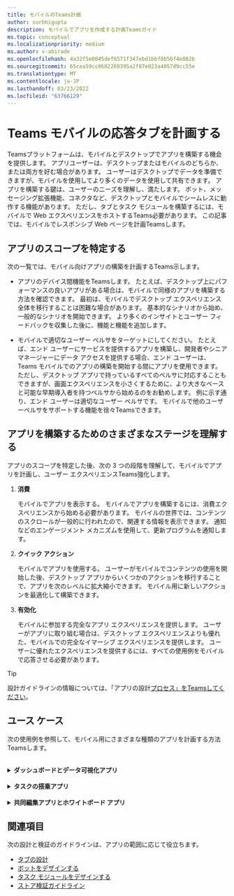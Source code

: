 ```yaml
---
title: モバイルのTeams計画
author: surbhigupta
description: モバイルでアプリを作成する計画Teamsガイド
ms.topic: conceptual
ms.localizationpriority: medium
ms.author: v-abirade
ms.openlocfilehash: 4a32f5e0045def6571f347ebd1bbf8b56f4e082b
ms.sourcegitcommit: 65cea59cc0602269395a2f87e023a4057d9cc55e
ms.translationtype: MT
ms.contentlocale: ja-JP
ms.lasthandoff: 03/23/2022
ms.locfileid: "63766129"
---
```

# <a name="plan-responsive-tabs-for-teams-mobile"></a>Teams モバイルの応答タブを計画する

 Teamsプラットフォームは、モバイルとデスクトップでアプリを構築する機会を提供します。 アプリユーザーは、デスクトップまたはモバイルのどちらか、または両方を好む場合があります。 ユーザーはデスクトップでデータを準備できますが、モバイルを使用してより多くのデータを使用して共有できます。 アプリを構築する鍵は、ユーザーのニーズを理解し、満たします。 ボット、メッセージング拡張機能、コネクタなど、デスクトップとモバイルでシームレスに動作する機能があります。 ただし、タブとタスク モジュールを構築するには、モバイルで Web エクスペリエンスをホストするTeams必要があります。 この記事では、モバイルでレスポンシブ Web ページを計画Teamsします。

## <a name="identify-apps-scope"></a>アプリのスコープを特定する

次の一覧では、モバイル向けアプリの構築を計画するTeams示します。

* アプリのデバイス間機能をTeamsします。 たとえば、デスクトップ上にパフォーマンスの良いアプリがある場合は、モバイルで同様のアプリを構築する方法を確認できます。 最初は、モバイルでデスクトップ エクスペリエンス全体を移行することは困難な場合があります。 基本的なシナリオから始め、一般的なシナリオを開始できます。 より多くのインサイトとユーザー フィードバックを収集した後に、機能と機能を追加します。

* モバイルで適切なユーザー ペルサをターゲットにしてください。 たとえば、エンド ユーザーにサービスを提供するアプリを構築し、開発者やシニア マネージャーにデータ アクセスを提供する場合、エンド ユーザーは、Teams モバイルでのアプリの構築を開始する間にアプリを使用できます。 ただし、デスクトップ アプリで持っているすべてのペルサに対応することもできますが、画面エクスペリエンスを小さくするために、より大きなベースと可能な早期導入者を持つペルサから始めるのをお勧めします。 例に示す通り、エンド ユーザーは適切なユーザー ペルサです。 モバイルで他のユーザーペルサをサポートする機能を徐々Teamsできます。

## <a name="understand-different-stages-to-build-apps"></a>アプリを構築するためのさまざまなステージを理解する

アプリのスコープを特定した後、次の 3 つの段階を理解して、モバイルでアプリを計画し、ユーザー エクスペリエンスTeams強化します。

1. **消費**

   モバイルでアプリを表示する。 モバイルでアプリを構築するには、消費エクスペリエンスから始める必要があります。 モバイルの世界では、コンテンツのスクロールが一般的に行われたので、関連する情報を表示できます。 通知などのエンゲージメント メカニズムを使用して、更新プログラムを通知します。

2. **クイック アクション**

   モバイルでアプリを使用する。 ユーザーがモバイルでコンテンツの使用を開始した後、デスクトップ アプリからいくつかのアクションを移行することで、アプリを次のレベルに拡大縮小できます。 モバイル用に新しいアクションを最適化して構築できます。

3. **有効化**

   モバイルに参加する完全なアプリ エクスペリエンスを提供します。 ユーザーがアプリに取り組む場合は、デスクトップ エクスペリエンスよりも優れた、モバイルでの完全なイマーシブ エクスペリエンスを提供します。 ユーザーに優れたエクスペリエンスを提供するには、すべての使用例をモバイルで応答させる必要があります。

> [!TIP]
> 設計ガイドラインの情報については、「アプリの設計[プロセス」をTeamsしてください](design-teams-app-process.md)。

## <a name="use-cases"></a>ユース ケース

次の使用例を参照して、モバイル用にさまざまな種類のアプリを計画する方法Teamsします。

<br>

<details>

<summary><b>ダッシュボードとデータ可視化アプリ</b></summary>

モバイル プラットフォームでダッシュボードとデータ可視化アプリの応答性の高いタブを計画するTeams理解できます。

消費:

最初の段階では、データを表示するために、最も基本的な消費エクスペリエンスを実装できます。 ドメイン内の任意のアプリの目的は、データを視覚化の形式で表示することです。 アプリでは、最近表示された視覚エフェクトをデスクトップに表示したり、ユーザーに対して承認されたグラフの一覧を表示できます。 デスクトップでダッシュボードを作成した後、ユーザーはモバイルを使用して情報にアクセスできます。 ユーザーが選択したグラフの詳細なビューを、タブまたはタスク モジュールを使用して展開ビューとして表示できます。

次の情報を表示できます。

* ダッシュボードと概要
* データ ビジュアル、マップ、およびインフォグラフィック
* グラフ、グラフ、およびテーブル

![ダッシュボードとデータ可視化アプリの使用](../../assets/images/app-fundamentals/dashboarding-and-data-visualization-apps-consumption.png)

クイック アクション:

2 番目の段階では、ユーザーはデスクトップ エクスペリエンスから既存のグラフとビジュアルを作業できます。 次のアクションを導入できます。

* 検索コンテンツ
* データをフィルター処理する
* ブックマークを作成する

![ダッシュボードとデータ可視化アプリのクイック アクション](../../assets/images/app-fundamentals/dashboarding-and-data-visualization-apps-quick-actions.png)

Enablement:

第 3 段階では、グラフやグラフィックスなどのコンテンツを最初から作成できます。 モバイル向けアプリのすべての機能を導入してください。 たとえば、タスク モジュールを使用して、詳細ビューを使用して特定のデータ アイテムにアクセスできます。

ユーザーに対して次のアクセス権を提供できます。

* タイトルと説明を変更する
* データ アイテムを挿入して視覚エフェクトを作成する
* チャネルまたはグループ チャットで視覚化を共有する

![ダッシュボードとデータ可視化アプリの有効化](../../assets/images/app-fundamentals/dashboarding-and-data-visualization-apps-enablement.png)

<br>

</details>

<br>

<details>

<summary><b>タスクの搭乗アプリ</b></summary>

モバイル プラットフォームでタスク搭乗アプリの応答性の高いタブを計画するTeams理解できます。

消費:

最初の段階では、アプリはタスクの一覧を垂直スタックでユーザーに表示できます。 Proposed、**Active**、**Closed** などの複数のカテゴリのタスクがある場合は、グループ化されたタスクを表示したり、グループ化されたタスクを表示するヘッダーとしてフィルターを提供します。

![タスクの搭乗アプリの使用](../../assets/images/app-fundamentals/taskboarding-apps-consumption.png)

クイック アクション:

第 2 段階では、ユーザーに対して次のアプリ アクセス権を提供できます。

* 必須フィールドを使用してタスクまたはアイテムを作成して、ユーザーの認知負荷を軽減する
* ボードの種類またはビューを変更する
* ビューを展開してタスクを確認する
* タスク モジュールを使用して詳細ビューを表示する
* タスクを別のカテゴリに移動する
* 電子メールとアクティビティ フィードを通じてチャットやチャネルで関連するタスクを共有する

![タスクの搭乗アプリのクイック アクション](../../assets/images/app-fundamentals/taskboarding-apps-quick-actions.png)

Enablement:

3 番目のステージでは、次のアクティビティでユーザーのエクスペリエンスを有効にできます。

* 新しいプロジェクトとボードを追加する
* Proposed、Active、 **Closed** など、さまざまなカテゴリを追加 **および** 変更 **する**
* コメント、添付ファイル、その他の複雑な機能のタスクを構成する

![タスクの搭乗アプリの有効化](../../assets/images/app-fundamentals/taskboarding-apps-enablement.png)
<br>

</details>

<br>

<details>

<summary><b>共同編集アプリとホワイトボード アプリ</b></summary>

モバイル プラットフォームでアプリの共同編集とホワイトボード用の応答性の高いタブを計画するTeams理解できます。

消費:

最初の段階では、デスクトップ エクスペリエンスを考慮して、アプリ内のコンテンツとアセットを表示できます。  次の関数を表示できます。

* コメントまたはフィードバック
* 拡大または縮小
* 保留中のドキュメントの現在のステージまたは進行状況

![共同編集とホワイトボード アプリの使用](../../assets/images/app-fundamentals/coauthoring-and-whiteboarding-apps-consumption.png)

クイック アクション:

2 番目のステージでは、次のアクションを導入できます。

* コラボレーション用の新しいボードまたは署名用の新しいドキュメントを作成する
* 内部およびゲストとボードを共有する
* 管理者のアクセス許可を構成する

> [!TIP]
> 小さな画面に簡単に表示できるアクションを公開します。

![共同編集アプリとホワイトボード アプリのクイック アクション](../../assets/images/app-fundamentals/coauthoring-and-whiteboarding-apps-quick-actions.png)

Enablement:

第 3 段階では、ユーザーに完全なエクスペリエンスを提供します。 次のアクティビティでユーザーエクスペリエンスを有効にできます。

* テキスト、図形、クイック メモの追加
* コンテンツを移動する
* レイヤーとフィルターの追加
* 削除、元に戻す、やり直す操作
* JS SDK API を使用してカメラとマイクにアクセスします。 デバイス機能の詳細については、「デバイス機能 [の概要」を参照してください](../device-capabilities/device-capabilities-overview.md)。

![共同編集とホワイトボード アプリの有効化](../../assets/images/app-fundamentals/coauthoring-and-whiteboarding-apps-enablement.png)

<br>

</details>

## <a name="see-also"></a>関連項目

次の設計と検証のガイドラインは、アプリの範囲に応じて役立ちます。

* [タブの設計](../../tabs/design/tabs.md)
* [ボットをデザインする](../../bots/design/bots.md)
* [タスク モジュールをデザインする](../..//task-modules-and-cards/task-modules/design-teams-task-modules.md)
* [ストア検証ガイドライン](../deploy-and-publish/appsource/prepare/teams-store-validation-guidelines.md)

